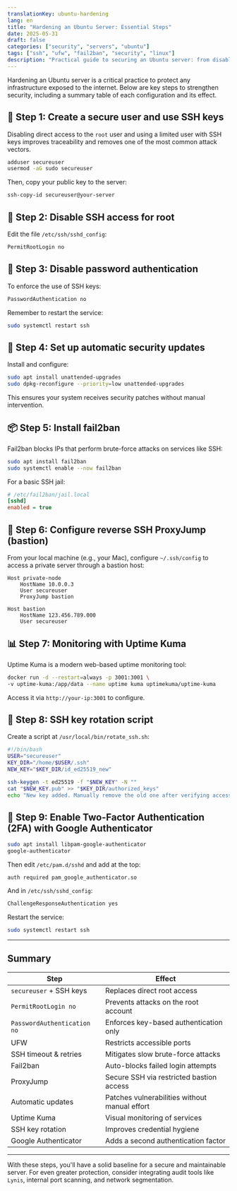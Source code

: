 ```yaml
---
translationKey: ubuntu-hardening
lang: en
title: "Hardening an Ubuntu Server: Essential Steps"
date: 2025-05-31
draft: false
categories: ["security", "servers", "ubuntu"]
tags: ["ssh", "ufw", "fail2ban", "security", "linux"]
description: "Practical guide to securing an Ubuntu server: from disabling root access to setting up reverse ProxyJump and two-factor authentication."
---
```


Hardening an Ubuntu server is a critical practice to protect any infrastructure exposed to the internet. Below are key steps to strengthen security, including a summary table of each configuration and its effect.

## 🔐 Step 1: Create a secure user and use SSH keys

Disabling direct access to the `root` user and using a limited user with SSH keys improves traceability and removes one of the most common attack vectors.

```bash
adduser secureuser
usermod -aG sudo secureuser
```

Then, copy your public key to the server:

```bash
ssh-copy-id secureuser@your-server
```

## 🔐 Step 2: Disable SSH access for root

Edit the file `/etc/ssh/sshd_config`:

```bash
PermitRootLogin no
```

## 🔐 Step 3: Disable password authentication

To enforce the use of SSH keys:

```bash
PasswordAuthentication no
```

Remember to restart the service:

```bash
sudo systemctl restart ssh
```

## 🔁 Step 4: Set up automatic security updates

Install and configure:

```bash
sudo apt install unattended-upgrades
sudo dpkg-reconfigure --priority=low unattended-upgrades
```

This ensures your system receives security patches without manual intervention.

## 📦 Step 5: Install fail2ban

Fail2ban blocks IPs that perform brute-force attacks on services like SSH:

```bash
sudo apt install fail2ban
sudo systemctl enable --now fail2ban
```

For a basic SSH jail:

```ini
# /etc/fail2ban/jail.local
[sshd]
enabled = true
```

## 🔄 Step 6: Configure reverse SSH ProxyJump (bastion)

From your local machine (e.g., your Mac), configure `~/.ssh/config` to access a private server through a bastion host:

```ssh
Host private-node
    HostName 10.0.0.3
    User secureuser
    ProxyJump bastion

Host bastion
    HostName 123.456.789.000
    User secureuser
```

## 📊 Step 7: Monitoring with Uptime Kuma

Uptime Kuma is a modern web-based uptime monitoring tool:

```bash
docker run -d --restart=always -p 3001:3001 \
-v uptime-kuma:/app/data --name uptime kuma uptimekuma/uptime-kuma
```

Access it via `http://your-ip:3001` to configure.

## 📜 Step 8: SSH key rotation script

Create a script at `/usr/local/bin/rotate_ssh.sh`:

```bash
#!/bin/bash
USER="secureuser"
KEY_DIR="/home/$USER/.ssh"
NEW_KEY="$KEY_DIR/id_ed25519_new"

ssh-keygen -t ed25519 -f "$NEW_KEY" -N ""
cat "$NEW_KEY.pub" >> "$KEY_DIR/authorized_keys"
echo "New key added. Manually remove the old one after verifying access."
```

## 🔐 Step 9: Enable Two-Factor Authentication (2FA) with Google Authenticator

```bash
sudo apt install libpam-google-authenticator
google-authenticator
```

Then edit `/etc/pam.d/sshd` and add at the top:

```
auth required pam_google_authenticator.so
```

And in `/etc/ssh/sshd_config`:

```bash
ChallengeResponseAuthentication yes
```

Restart the service:

```bash
sudo systemctl restart ssh
```

---

## Summary

| Step                          | Effect                                                     |
|-------------------------------|-------------------------------------------------------------|
| `secureuser` + SSH keys       | Replaces direct root access                                |
| `PermitRootLogin no`          | Prevents attacks on the root account                       |
| `PasswordAuthentication no`   | Enforces key-based authentication only                     |
| UFW                           | Restricts accessible ports                                 |
| SSH timeout & retries         | Mitigates slow brute-force attacks                         |
| Fail2ban                      | Auto-blocks failed login attempts                          |
| ProxyJump                     | Secure SSH via restricted bastion access                   |
| Automatic updates             | Patches vulnerabilities without manual effort              |
| Uptime Kuma                   | Visual monitoring of services                              |
| SSH key rotation              | Improves credential hygiene                                |
| Google Authenticator          | Adds a second authentication factor                        |

---

With these steps, you'll have a solid baseline for a secure and maintainable server. For even greater protection, consider integrating audit tools like `Lynis`, internal port scanning, and network segmentation.